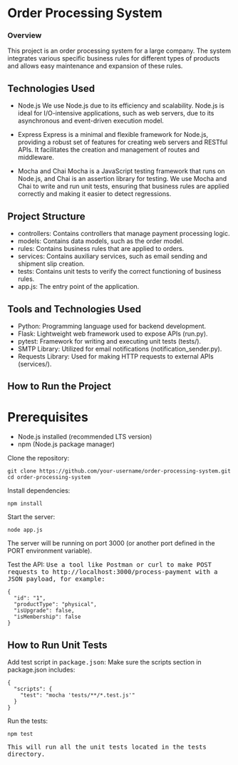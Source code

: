 # Order Processing System

### Overview

This project is an order processing system for a large company. The system integrates various specific business rules for different types of products and allows easy maintenance and expansion of these rules.

## Technologies Used

- Node.js
We use Node.js due to its efficiency and scalability. Node.js is ideal for I/O-intensive applications, such as web servers, due to its asynchronous and event-driven execution model.

- Express
Express is a minimal and flexible framework for Node.js, providing a robust set of features for creating web servers and RESTful APIs. It facilitates the creation and management of routes and middleware.

- Mocha and Chai
Mocha is a JavaScript testing framework that runs on Node.js, and Chai is an assertion library for testing. We use Mocha and Chai to write and run unit tests, ensuring that business rules are applied correctly and making it easier to detect regressions.

## Project Structure

- controllers: Contains controllers that manage payment processing logic.
- models: Contains data models, such as the order model.
- rules: Contains business rules that are applied to orders.
- services: Contains auxiliary services, such as email sending and shipment slip creation.
- tests: Contains unit tests to verify the correct functioning of business rules.
- app.js: The entry point of the application.

## Tools and Technologies Used

- Python: Programming language used for backend development.
- Flask: Lightweight web framework used to expose APIs (run.py).
- pytest: Framework for writing and executing unit tests (tests/).
- SMTP Library: Utilized for email notifications (notification_sender.py).
- Requests Library: Used for making HTTP requests to external APIs (services/).

## How to Run the Project

# Prerequisites
- Node.js installed (recommended LTS version)
- npm (Node.js package manager)

Clone the repository:
```
git clone https://github.com/your-username/order-processing-system.git
cd order-processing-system
```

Install dependencies:
```
npm install
```

Start the server:
```
node app.js
```
The server will be running on port 3000 (or another port defined in the PORT environment variable).

Test the API:
<samp>
Use a tool like Postman or curl to make POST requests to http://localhost:3000/process-payment with a JSON payload, for example:
</samp>
```
{
  "id": "1",
  "productType": "physical",
  "isUpgrade": false,
  "isMembership": false
}
```

## How to Run Unit Tests

Add test script in <samp>package.json</samp>:
Make sure the scripts section in package.json includes:
```
{
  "scripts": {
    "test": "mocha 'tests/**/*.test.js'"
  }
}
```

Run the tests:
```
npm test
```
<samp>This will run all the unit tests located in the tests directory.</samp>
